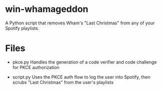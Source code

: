 # win-whamageddon
A Python script that removes Wham's "Last Christmas" from any of your Spotify playlists.

# Files
- pkce.py
    Handles the generation of a code verifier and code challenge for PKCE authorization

- script.py
    Uses the PKCE auth flow to log the user into Spotify, then scrubs "Last Christmas" from the user's playlists
